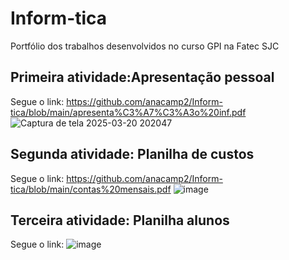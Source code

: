 # Inform-tica
Portfólio dos trabalhos desenvolvidos no curso GPI na Fatec SJC
## Primeira atividade:Apresentação pessoal
Segue o link: https://github.com/anacamp2/Inform-tica/blob/main/apresenta%C3%A7%C3%A3o%20inf.pdf
![Captura de tela 2025-03-20 202047](https://github.com/user-attachments/assets/43f06994-c9a7-4419-8d92-372b25d03fb4)
## Segunda atividade: Planilha de custos
Segue o link: https://github.com/anacamp2/Inform-tica/blob/main/contas%20mensais.pdf
![image](https://github.com/user-attachments/assets/69bd5164-ac24-4190-ad71-e0a740036eb9)
## Terceira atividade: Planilha alunos
Segue o link: 
![image](https://github.com/user-attachments/assets/b8e392c1-9f3f-4da6-a649-6d6ee992fb14)
